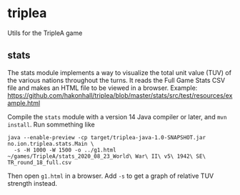 # triplea
Utils for the TripleA game

## stats

The stats module implements a way to visualize the total unit value (TUV) of the various nations throughout the turns.
It reads the Full Game Stats CSV file and makes an HTML file to be viewed in a browser.
Example: https://github.com/hakonhall/triplea/blob/master/stats/src/test/resources/example.html

Compile the `stats` module with a version 14 Java compiler or later, and `mvn install`.  Run sommething like

```
java --enable-preview -cp target/triplea-java-1.0-SNAPSHOT.jar no.ion.triplea.stats.Main \
  -s -H 1000 -W 1500 -o ../g1.html ~/games/TripleA/stats_2020_08_23_World\ War\ II\ v5\ 1942\ SE\ TR_round_18_full.csv
```

Then open `g1.html` in a browser.  Add `-s` to get a graph of relative TUV strength instead.
